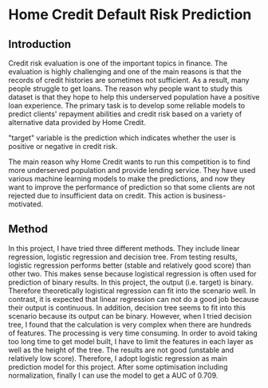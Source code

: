 # Home Credit Default Risk Prediction

## Introduction
Credit risk evaluation is one of the important topics in finance. The evaluation is highly challenging and one of the main reasons is that the records of credit histories are sometimes not sufficient. As a result, many people struggle to get loans. The reason why people want to study this dataset is that they hope to help this underserved population have a positive loan experience. The primary task is to develop some reliable models to predict clients' repayment abilities and credit risk based on a variety of alternative data provided by Home Credit.

"target" variable is the prediction which indicates whether the user is positive or negative in credit risk.

The main reason why Home Credit wants to run this competition is to find more underserved population and provide lending service. They have used various machine learning models to make the predictions, and now they want to improve the performance of prediction so that some clients are not rejected due to insufficient data on credit. This action is business-motivated.

## Method
In this project, I have tried three different methods. They include linear regression, logistic regression and decision tree. From testing results, logistic regression performs better (stable and relatively good score) than other two. This makes sense because logistical regression is often used for prediction of binary results. In this project, the output (i.e. target) is binary. Therefore theoretically logistical regression can fit into the scenario well. In contrast, it is expected that linear regression can not do a good job because their output is continuous. In addition, decision tree seems to fit into this scenario because its output can be binary. However, when I tried decision tree, I found that the calculation is very complex when there are hundreds of features. The processing is very time consuming. In order to avoid taking too long time to get model built, I have to limit the features in each layer as well as the height of the tree. The results are not good (unstable and relatively low score). Therefore, I adopt logistic regression as main prediction model for this project. After some optimisation including normalization, finally I can use the model to get a AUC of 0.709.
